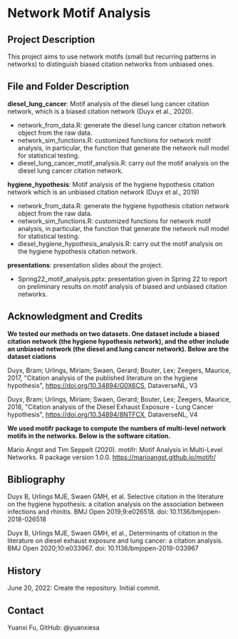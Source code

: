 # Network Motif Analysis

## Project Description
This project aims to use network motifs (small but recurring patterns in networks) to distinguish biased citation networks from unbiased ones. 

## File and Folder Description
**diesel_lung_cancer**: Motif analysis of the diesel lung cancer citation network, which is a biased citation network (Duyx et al., 2020).
- network_from_data.R: generate the diesel lung cancer citation network object from the raw data.
- network_sim_functions.R: customized functions for network motif analysis, in particular, the function that generate the network null model for statistical testing.
- diesel_lung_cancer_motif_analysis.R: carry out the motif analysis on the diesel lung cancer citation network. 


**hygiene_hypothesis**: Motif analysis of the hygiene hypothesis citation network which is an unbiased citation network (Duyx et al., 2019)
- network_from_data.R: generate the hygiene hypothesis citation network object from the raw data.
- network_sim_functions.R: customized functions for network motif analysis, in particular, the function that generate the network null model for statistical testing.
- diesel_hygiene_hypothesis_analysis.R: carry out the motif analysis on the hygiene hypothesis citation network. 


**presentations**: presentation slides about the project.
- Spring22_motif_analysis.pptx: presentation given in Spring 22 to report on preliminary results on motif analysis of biased and unbiased citation networks. 


## Acknowledgment and Credits
**We tested our methods on two datasets. One dataset include a biased citation network (the hygiene hypothesis network), and the other include an unbiased network (the diesel and lung cancer network). Below are the dataset ciations**

Duyx, Bram; Urlings, Miriam; Swaen, Gerard; Bouter, Lex; Zeegers, Maurice, 2017, "Citation analysis of the published literature on the hygiene hypothesis", https://doi.org/10.34894/G0X6CS, DataverseNL, V3 

Duyx, Bram; Urlings, Miriam; Swaen, Gerard; Bouter, Lex; Zeegers, Maurice, 2018, "Citation analysis of the Diesel Exhaust Exposure - Lung Cancer hypothesis", https://doi.org/10.34894/8NTFCX, DataverseNL, V4 

**We used motifr package to compute the numbers of multi-level network motifs in the networks. Below is the software citation.**

Mario Angst and Tim Seppelt (2020). motifr: Motif Analysis in Multi-Level Networks. R package version 1.0.0. https://marioangst.github.io/motifr/

## Bibliography

Duyx B, Urlings MJE, Swaen GMH, et al. Selective citation in the literature on the hygiene hypothesis: a citation analysis on the association between infections and rhinitis. BMJ Open 2019;9:e026518. doi: 10.1136/bmjopen-2018-026518

Duyx B, Urlings MJE, Swaen GMH, et al., Determinants of citation in the literature on diesel exhaust exposure and lung cancer: a citation analysis. BMJ Open 2020;10:e033967. doi: 10.1136/bmjopen-2019-033967

## History
June 20, 2022: Create the repository. Initial commit. 

## Contact
Yuanxi Fu, GitHub: @yuanxiesa
